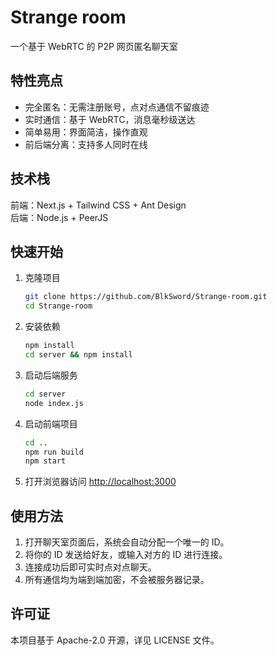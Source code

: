 # Strange room

一个基于 WebRTC 的 P2P 网页匿名聊天室

## 特性亮点

- 完全匿名：无需注册账号，点对点通信不留痕迹
- 实时通信：基于 WebRTC，消息毫秒级送达
- 简单易用：界面简洁，操作直观
- 前后端分离：支持多人同时在线

## 技术栈

前端：Next.js + Tailwind CSS + Ant Design  
后端：Node.js + PeerJS

## 快速开始

1. 克隆项目

   ```bash
   git clone https://github.com/BlkSword/Strange-room.git
   cd Strange-room
   ```

2. 安装依赖

   ```bash
   npm install
   cd server && npm install
   ```

3. 启动后端服务

   ```bash
   cd server
   node index.js
   ```

4. 启动前端项目

   ```bash
   cd ..
   npm run build
   npm start
   ```

5. 打开浏览器访问 [http://localhost:3000](http://localhost:3000)

## 使用方法

1. 打开聊天室页面后，系统会自动分配一个唯一的 ID。
2. 将你的 ID 发送给好友，或输入对方的 ID 进行连接。
3. 连接成功后即可实时点对点聊天。
4. 所有通信均为端到端加密，不会被服务器记录。

## 许可证

本项目基于 Apache-2.0 开源，详见 LICENSE 文件。



